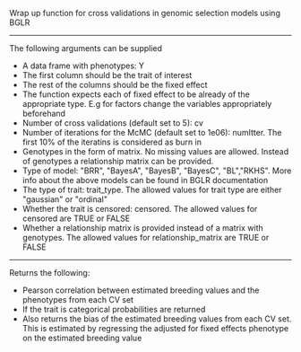 Wrap up function for cross validations in genomic selection models using BGLR

-----------------------------------------
The following arguments can be supplied
* A data frame with phenotypes: Y
* The first column should be the trait of interest
* The rest of the columns should be the fixed effect
* The function expects each of fixed effect to be already of the appropriate type.
E.g for factors change the variables appropriately beforehand 
* Number of cross validations (default set to 5): cv
* Number of iterations for the McMC (default set to 1e06): numItter. 
The first 10% of the iteratins is considered as burn in  
* Genotypes in the form of matrix. No missing values are allowed.
Instead of genotypes a relationship matrix can be provided. 
* Type of model: "BRR", "BayesA", "BayesB", "BayesC", "BL","RKHS".
More info about the above models can be found in BGLR documentation
* The type of trait: trait_type.
The allowed values for trait type are either "gaussian" or "ordinal"
* Whether the trait is censored: censored.
The allowed values for censored are TRUE or FALSE
* Whether a relationship matrix is provided instead of a matrix with genotypes. 
The allowed values for relationship_matrix are TRUE or FALSE   

-----------------------------------------
Returns the following:

* Pearson correlation between estimated breeding values and the phenotypes from each CV set
* If the trait is categorical probabilities are returned  
* Also returns the bias of the estimated breeding values from each CV set. This is estimated by regressing
the adjusted for fixed effects phenotype on the estimated breeding value  
